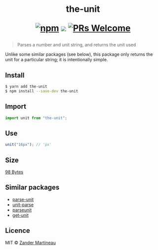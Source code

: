 <h1 align="center">
  the-unit

[![npm](https://img.shields.io/npm/v/the-unit.svg?style=flat-square)](https://www.npmjs.com/package/the-unit)
![](https://img.shields.io/badge/licence-MIT-blue.svg?style=flat-square)
[![PRs Welcome](https://img.shields.io/badge/PRs-welcome-brightgreen.svg?style=flat-square)](http://makeapullrequest.com)

</h1>

> Parses a number and unit string, and returns the unit used

Unlike some similar packages (see below), this package only returns the unit for a particular string; it is intentionally simple.

## Install

```sh
$ yarn add the-unit
$ npm install --save-dev the-unit
```

## Import

```js
import unit from "the-unit";
```

## Use

```js
unit("16px"); // 'px'
```

## Size

[98 Bytes](https://bundlephobia.com/result?p=getunit)

## Similar packages

- [parse-unit](https://github.com/mattdesl/parse-unit)
- [unit-parse](https://github.com/centagon/unit-parse)
- [parseunit](https://github.com/ThomWright/parseunit)
- [get-unit](https://github.com/arthurvr/get-unit)

## Licence

MIT &copy; [Zander Martineau](https://zander.wtf)
